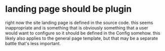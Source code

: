 # landing page should be plugin

right now the site landing page is defined in the
source code. this seems inappropriate and is something
that is obviously something that a user would want to configure
so it should be defined in the Config somehow. this likely also
applies to the general page template, but that may be a separate
battle that's less important.
